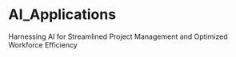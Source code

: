 # AI_Applications
Harnessing AI for Streamlined Project Management and Optimized Workforce Efficiency
